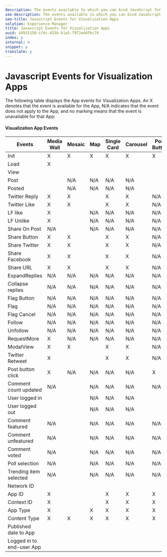 ```yaml
---
description: The events available to which you can bind JavaScript for Visualization Apps (for example, Media Wall).
seo-description: The events available to which you can bind JavaScript for Visualization Apps (for example, Media Wall).
seo-title: Javascript Events for Visualization Apps
solution: Experience Manager
title: Javascript Events for Visualization Apps
uuid: 44915150-cf4c-425b-b1a5-7972e4df6c79
index: y
internal: n
snippet: y
translate: y
---
```


# Javascript Events for Visualization Apps

The following table displays the App events for Visualization Apps. An X denotes that the event is available for the App, N/A indicates that the event does not apply to the App, and no marking means that the event is unavailable for that App:

#### Visualization App Events
|  Events | Media Wall | Mosaic | Map | Single Card | Carousel | Post Button | FilmStrip |
|---|---|---|---|---|---|---|---|
|  Init | X | X | X | X | X | X | X |
|  Load | X | | | | | | |
|  View | | | | | | | |
|  Post | | N/A | N/A | N/A | N/A | | N/A |
|  Posted | | N/A | N/A | N/A | N/A | | N/A |
|  Twitter Reply | X | X | | X | X | N/A | X |
|  Twitter Like | X | X | | X | X | N/A | X |
|  LF like | X | | N/A | N/A | N/A | N/A | N/A |
|  LF Unlike | X | | N/A | N/A | N/A | N/A | N/A |
|  Share On Post | N/A | | N/A | N/A | N/A | N/A | N/A |
|  Share Button | X | X | | X | X | N/A | X |
|  Share Twitter | X | X | | X | X | N/A | X |
|  Share Facebook | X | X | | X | X | N/A | X |
|  Share URL | X | X | | X | X | N/A | X |
|  ExpandReplies | N/A | N/A | N/A | N/A | N/A | N/A | N/A |
|  Collapse replies | N/A | N/A | N/A | N/A | N/A | N/A | N/A |
|  Flag Button | N/A | N/A | N/A | N/A | N/A | N/A | N/A |
|  Flag | N/A | N/A | N/A | N/A | N/A | N/A | N/A |
|  Flag Cancel | N/A | N/A | N/A | N/A | N/A | N/A | N/A |
|  Follow | N/A | N/A | N/A | N/A | N/A | N/A | N/A |
|  Unfollow | N/A | N/A | N/A | N/A | N/A | N/A | N/A |
|  RequestMore | X | N/A | N/A | N/A | N/A | N/A | N/A |
|  ModalView | X | X | | X | X | N/A | X |
|  Twitter Retweet | X | | | X | X | N/A | X |
|  Post button click | X | N/A | N/A | N/A | N/A | X | N/A |
|  Comment count updated | N/A | | N/A | N/A | N/A | N/A | N/A |
|  User logged in | | | N/A | N/A | N/A | | N/A |
|  User logged out | | | N/A | N/A | N/A | | N/A |
|  Comment featured | N/A | | N/A | N/A | N/A | N/A | N/A |
|  Comment unfeatured | N/A | | N/A | N/A | N/A | N/A | N/A |
|  Comment voted | N/A | | N/A | N/A | N/A | N/A | N/A |
|  Poll selection | N/A | | N/A | N/A | N/A | N/A | N/A |
|  Trending item selected | N/A | | N/A | N/A | N/A | N/A | N/A |
|  Network ID | | | | | | | N/A |
|  App ID | X | | | X | X | X | X |
|  Context ID | X | | | X | X | X | X |
|  App Type | X | | X | X | X | X | X |
|  Content Type | X | X | X | X | X | X | |
|  Published date to App | | | | | | | |
|  Logged in to end-user App | | | | | | | |

